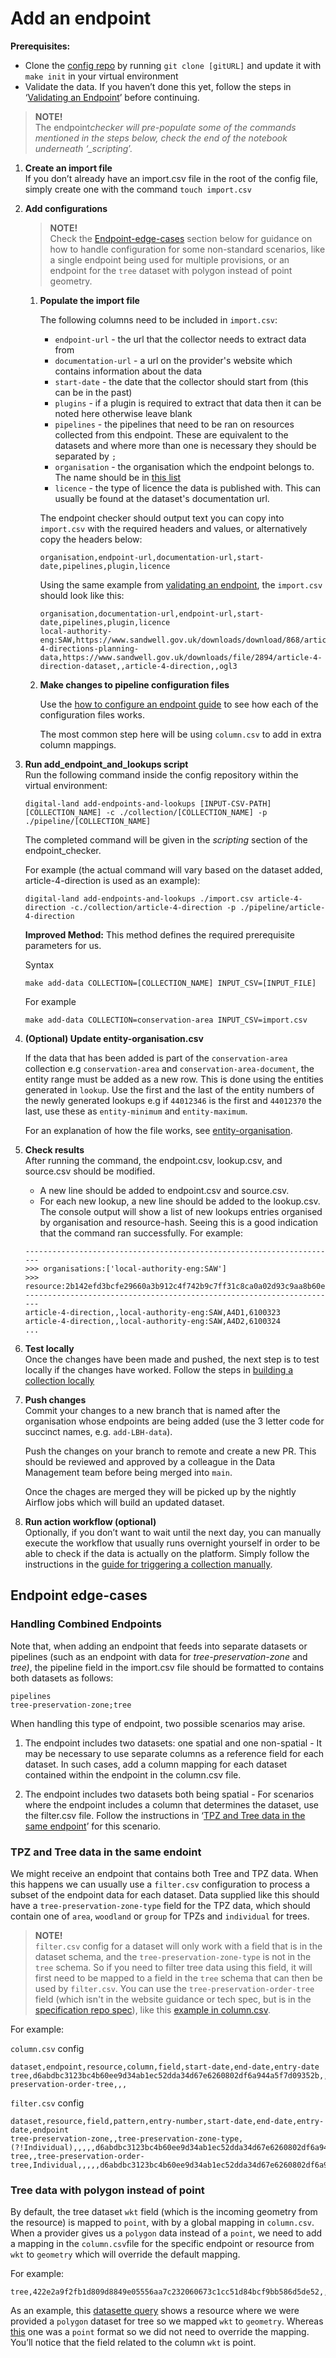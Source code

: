 # Add an endpoint

**Prerequisites:**

- Clone the [config repo](https://github.com/digital-land/config) by running `git clone [gitURL]` and update it with `make init` in your virtual environment
- Validate the data. If you haven’t done this yet, follow the steps in ‘[Validating an Endpoint](../../Validating/Validate-an-endpoint)’ before continuing.

> **NOTE!**  
> The endpoint*checker will pre-populate some of the commands mentioned in the steps below, check the end of the notebook underneath ‘\_scripting*’.

1. **Create an import file**  
   If you don’t already have an import.csv file in the root of the config file, simply create one with the command `touch import.csv`

1. **Add configurations**

   > **NOTE!**  
   > Check the [Endpoint-edge-cases](https://digital-land.github.io/technical-documentation/data-operations-manual/How-To-Guides/Adding/Add-an-endpoint/#endpoint-edge-cases) section below for guidance on how to handle configuration for some non-standard scenarios, like a single endpoint being used for multiple provisions, or an endpoint for the `tree` dataset with polygon instead of point geometry.

   1. **Populate the import file**

      The following columns need to be included in `import.csv`:

      - `endpoint-url` - the url that the collector needs to extract data from
      - `documentation-url` - a url on the provider's website which contains information about the data
      - `start-date` - the date that the collector should start from (this can be in the past)
      - `plugins` - if a plugin is required to extract that data then it can be noted here otherwise leave blank
      - `pipelines` - the pipelines that need to be ran on resources collected from this endpoint. These are equivalent to the datasets and where more than one is necessary they should be separated by `;`
      - `organisation` - the organisation which the endpoint belongs to. The name should be in [this list](https://datasette.planning.data.gov.uk/digital-land/organisation)
      - `licence` - the type of licence the data is published with. This can usually be found at the dataset's documentation url.

      The endpoint checker should output text you can copy into `import.csv` with the required headers and values, or alternatively copy the headers below:

      ```
      organisation,endpoint-url,documentation-url,start-date,pipelines,plugin,licence
      ```

      Using the same example from [validating an endpoint](../../Validating//Validate-an-endpoint), the `import.csv` should look like this:

      ```
      organisation,documentation-url,endpoint-url,start-date,pipelines,plugin,licence
      local-authority-eng:SAW,https://www.sandwell.gov.uk/downloads/download/868/article-4-directions-planning-data,https://www.sandwell.gov.uk/downloads/file/2894/article-4-direction-dataset,,article-4-direction,,ogl3
      ```

   1. **Make changes to pipeline configuration files**

      Use the [how to configure an endpoint guide](../Configure-an-endpoint) to see how each of the configuration files works.

      The most common step here will be using `column.csv` to add in extra column mappings.

1. **Run add_endpoint_and_lookups script**  
   Run the following command inside the config repository within the virtual environment:

   ```
   digital-land add-endpoints-and-lookups [INPUT-CSV-PATH] [COLLECTION_NAME] -c ./collection/[COLLECTION_NAME] -p ./pipeline/[COLLECTION_NAME]
   ```

   The completed command will be given in the _scripting_ section of the endpoint_checker.

   For example (the actual command will vary based on the dataset added, article-4-direction is used as an example):

   ```
   digital-land add-endpoints-and-lookups ./import.csv article-4-direction -c./collection/article-4-direction -p ./pipeline/article-4-direction

   ```

   **Improved Method:**
   This method defines the required prerequisite parameters for us.

   Syntax

   ```
   make add-data COLLECTION=[COLLECTION_NAME] INPUT_CSV=[INPUT_FILE]
   ```

   For example

   ```
   make add-data COLLECTION=conservation-area INPUT_CSV=import.csv
   ```

1. **(Optional) Update entity-organisation.csv**

   If the data that has been added is part of the `conservation-area` collection e.g `conservation-area` and `conservation-area-document`, the entity range must be added as a new row. This is done using the entities generated in `lookup`. Use the first and the last of the entity numbers of the newly generated lookups e.g if `44012346` is the first and `44012370` the last, use these as `entity-minimum` and `entity-maximum`.

   For an explanation of how the file works, see [entity-organisation](Configure-an-endpoint.md).

1. **Check results**  
   After running the command, the endpoint.csv, lookup.csv, and source.csv should be modified.

   - A new line should be added to endpoint.csv and source.csv.
   - For each new lookup, a new line should be added to the lookup.csv.  
     The console output will show a list of new lookups entries organised by organisation and resource-hash. Seeing this is a good indication that the command ran successfully.
     For example:

   ```
   ----------------------------------------------------------------------
   >>> organisations:['local-authority-eng:SAW']
   >>> resource:2b142efd3bcfe29660a3b912c4f742b9c7ff31c8ca0a02d93c9aa8b60e8e2469
   ----------------------------------------------------------------------
   article-4-direction,,local-authority-eng:SAW,A4D1,6100323
   article-4-direction,,local-authority-eng:SAW,A4D2,6100324
   ...
   ```

1. **Test locally**  
   Once the changes have been made and pushed, the next step is to test locally if the changes have worked. Follow the steps in [building a collection locally](/data-operations-manual/How-To-Guides/Testing/Building-a-collection-locally)

1. **Push changes**   
   Commit your changes to a new branch that is named after the organisation whose endpoints are being added (use the 3 letter code for succinct names, e.g. `add-LBH-data`).

   Push the changes on your branch to remote and create a new PR. This should be reviewed and approved by a colleague in the Data Management team before being merged into `main`.

   Once the chages are merged they will be picked up by the nightly Airflow jobs which will build an updated dataset.

1. **Run action workflow (optional)**  
   Optionally, if you don’t want to wait until the next day, you can manually execute the workflow that usually runs overnight yourself in order to be able to check if the data is actually on the platform. Simply follow the instructions in the [guide for triggering a collection manually](/data-operations-manual/How-To-Guides/Maintaining/Trigger-collection-manually).

## Endpoint edge-cases

### Handling Combined Endpoints

Note that, when adding an endpoint that feeds into separate datasets or pipelines (such as an endpoint with data for _tree-preservation-zone_ and _tree)_, the pipeline field in the import.csv file should be formatted to contains both datasets as follows:

```
pipelines
tree-preservation-zone;tree
```

When handling this type of endpoint, two possible scenarios may arise.

1. The endpoint includes two datasets: one spatial and one non-spatial \- It may be necessary to use separate columns as a reference field for each dataset. In such cases, add a column mapping for each dataset contained within the endpoint in the column.csv file.

2. The endpoint includes two datasets both being spatial \- For scenarios where the endpoint includes a column that determines the dataset, use the filter.csv file. Follow the instructions in ‘[TPZ and Tree data in the same endpoint](#tpz-and-tree-data-in-same-endpoint)’ for this scenario.

### TPZ and Tree data in the same endoint

We might receive an endpoint that contains both Tree and TPZ data. When this happens we can usually use a `filter.csv` configuration to process a subset of the endpoint data for each dataset. Data supplied like this should have a `tree-preservation-zone-type` field for the TPZ data, which should contain one of `area`, `woodland` or `group` for TPZs and `individual` for trees.

> **NOTE!**  
> `filter.csv` config for a dataset will only work with a field that is in the dataset schema, and the `tree-preservation-zone-type` is not in the `tree` schema. So if you need to filter tree data using this field, it will first need to be mapped to a field in the `tree` schema that can then be used by `filter.csv`. You can use the `tree-preservation-order-tree` field (which isn't in the website guidance or tech spec, but is in the [specification repo spec](https://github.com/digital-land/specification/blob/main/content/dataset/tree.md)), like this [example in column.csv](https://github.com/digital-land/config/blob/main/pipeline/tree-preservation-order/column.csv#L201).

For example:

`column.csv` config

```
dataset,endpoint,resource,column,field,start-date,end-date,entry-date
tree,d6abdbc3123bc4b60ee9d34ab1ec52dda34d67e6260802df6a944a5f7d09352b,,tree_preservation_zone_type,tree-preservation-order-tree,,,
```

`filter.csv` config

```
dataset,resource,field,pattern,entry-number,start-date,end-date,entry-date,endpoint
tree-preservation-zone,,tree-preservation-zone-type,(?!Individual),,,,,d6abdbc3123bc4b60ee9d34ab1ec52dda34d67e6260802df6a944a5f7d09352b
tree,,tree-preservation-order-tree,Individual,,,,,d6abdbc3123bc4b60ee9d34ab1ec52dda34d67e6260802df6a944a5f7d09352b
```

### Tree data with polygon instead of point

By default, the tree dataset `wkt` field (which is the incoming geometry from the resource) is mapped to `point`, with by a global mapping in `column.csv`. When a provider gives us a `polygon` data instead of a `point`, we need to add a mapping in the `column.csv`file for the specific endpoint or resource from `wkt` to `geometry` which will override the default mapping.

For example:

```
tree,422e2a9f2fb1d809d8849e05556aa7c232060673c1cc51d84bcf9bb586d5de52,,WKT,geometry,,,
```

As an example, this [datasette query](https://datasette.planning.data.gov.uk/digital-land/column_field?_sort=rowid&resource__exact=0889c8a96914abc22521f738a6cbad7b104ccff6256118a0a39bf94912cb38d4) shows a resource where we were provided a `polygon` dataset for tree so we mapped `wkt` to `geometry`.
Whereas [this](https://datasette.planning.data.gov.uk/digital-land/column_field?resource=05182443ad8ea72ec17fd2f46dd6e19126e86ddbc2d5f386bb2dab8b5f922d49) one was a `point` format so we did not need to override the mapping. You’ll notice that the field related to the column `wkt` is point.
